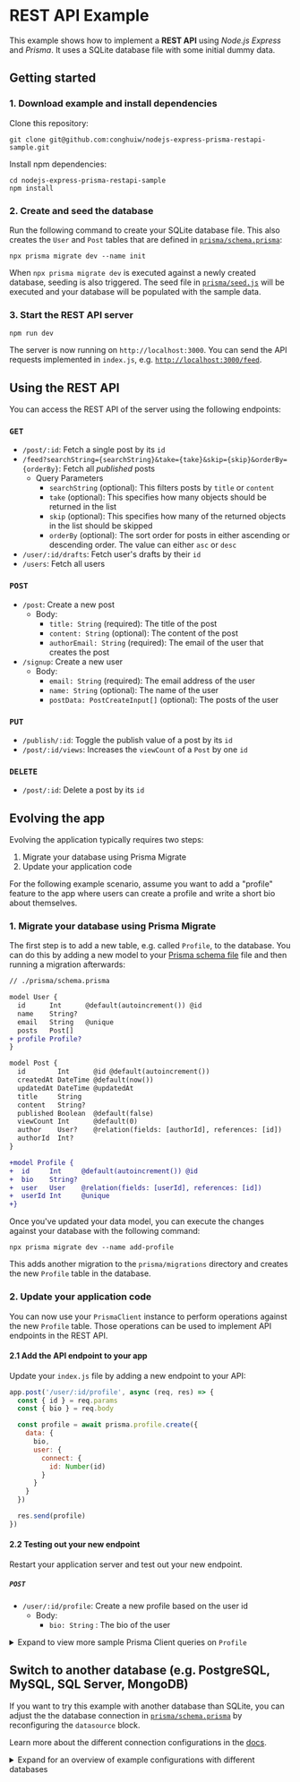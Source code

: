 # REST API Example

This example shows how to implement a **REST API** using *Node.js* *Express* and *Prisma*. It uses a SQLite database file with some initial dummy data.

## Getting started

### 1. Download example and install dependencies

Clone this repository:

```
git clone git@github.com:conghuiw/nodejs-express-prisma-restapi-sample.git
```

Install npm dependencies:

```
cd nodejs-express-prisma-restapi-sample
npm install
```

### 2. Create and seed the database

Run the following command to create your SQLite database file. This also creates the `User` and `Post` tables that are defined in [`prisma/schema.prisma`](./prisma/schema.prisma):

```
npx prisma migrate dev --name init
```

When `npx prisma migrate dev` is executed against a newly created database, seeding is also triggered.  The seed file in [`prisma/seed.js`](./prisma/seed.js) will be executed and your database will be populated with the sample data.


### 3. Start the REST API server

```
npm run dev
```

The server is now running on `http://localhost:3000`. You can send the API requests implemented in `index.js`, e.g. [`http://localhost:3000/feed`](http://localhost:3000/feed).

## Using the REST API

You can access the REST API of the server using the following endpoints:

### `GET`

- `/post/:id`: Fetch a single post by its `id`
- `/feed?searchString={searchString}&take={take}&skip={skip}&orderBy={orderBy}`: Fetch all _published_ posts
  - Query Parameters
    - `searchString` (optional): This filters posts by `title` or `content`
    - `take` (optional): This specifies how many objects should be returned in the list
    - `skip` (optional): This specifies how many of the returned objects in the list should be skipped
    - `orderBy` (optional): The sort order for posts in either ascending or descending order. The value can either `asc` or `desc`
- `/user/:id/drafts`: Fetch user's drafts by their `id`
- `/users`: Fetch all users
### `POST`

- `/post`: Create a new post
  - Body:
    - `title: String` (required): The title of the post
    - `content: String` (optional): The content of the post
    - `authorEmail: String` (required): The email of the user that creates the post
- `/signup`: Create a new user
  - Body:
    - `email: String` (required): The email address of the user
    - `name: String` (optional): The name of the user
    - `postData: PostCreateInput[]` (optional): The posts of the user

### `PUT`

- `/publish/:id`: Toggle the publish value of a post by its `id`
- `/post/:id/views`: Increases the `viewCount` of a `Post` by one `id`

### `DELETE`

- `/post/:id`: Delete a post by its `id`


## Evolving the app

Evolving the application typically requires two steps:

1. Migrate your database using Prisma Migrate
1. Update your application code

For the following example scenario, assume you want to add a "profile" feature to the app where users can create a profile and write a short bio about themselves.

### 1. Migrate your database using Prisma Migrate

The first step is to add a new table, e.g. called `Profile`, to the database. You can do this by adding a new model to your [Prisma schema file](./prisma/schema.prisma) file and then running a migration afterwards:

```diff
// ./prisma/schema.prisma

model User {
  id      Int      @default(autoincrement()) @id
  name    String?
  email   String   @unique
  posts   Post[]
+ profile Profile?
}

model Post {
  id        Int      @id @default(autoincrement())
  createdAt DateTime @default(now())
  updatedAt DateTime @updatedAt
  title     String
  content   String?
  published Boolean  @default(false)
  viewCount Int      @default(0)
  author    User?    @relation(fields: [authorId], references: [id])
  authorId  Int?
}

+model Profile {
+  id     Int     @default(autoincrement()) @id
+  bio    String?
+  user   User    @relation(fields: [userId], references: [id])
+  userId Int     @unique
+}
```

Once you've updated your data model, you can execute the changes against your database with the following command:

```
npx prisma migrate dev --name add-profile
```

This adds another migration to the `prisma/migrations` directory and creates the new `Profile` table in the database.

### 2. Update your application code

You can now use your `PrismaClient` instance to perform operations against the new `Profile` table. Those operations can be used to implement API endpoints in the REST API.

#### 2.1 Add the API endpoint to your app

Update your `index.js` file by adding a new endpoint to your API:

```js
app.post('/user/:id/profile', async (req, res) => {
  const { id } = req.params
  const { bio } = req.body

  const profile = await prisma.profile.create({
    data: {
      bio,
      user: {
        connect: {
          id: Number(id)
        }
      }
    }
  })

  res.send(profile)
})
```

#### 2.2 Testing out your new endpoint

Restart your application server and test out your new endpoint.

##### `POST`

- `/user/:id/profile`: Create a new profile based on the user id
  - Body:
    - `bio: String` : The bio of the user


<details><summary>Expand to view more sample Prisma Client queries on <code>Profile</code></summary>

Here are some more sample Prisma Client queries on the new <code>Profile</code> model:

##### Create a new profile for an existing user

```ts
const profile = await prisma.profile.create({
  data: {
    bio: 'Hello World',
    user: {
      connect: { email: 'alice@gmail.com' },
    },
  },
})
```

##### Create a new user with a new profile

```ts
const user = await prisma.user.create({
  data: {
    email: 'john@hotmail.com',
    name: 'John',
    profile: {
      create: {
        bio: 'Hello World',
      },
    },
  },
})
```

##### Update the profile of an existing user

```ts
const userWithUpdatedProfile = await prisma.user.update({
  where: { email: 'alice@gmail.com' },
  data: {
    profile: {
      update: {
        bio: 'Hello Friends',
      },
    },
  },
})
```

</details>

## Switch to another database (e.g. PostgreSQL, MySQL, SQL Server, MongoDB)

If you want to try this example with another database than SQLite, you can adjust the the database connection in [`prisma/schema.prisma`](./prisma/schema.prisma) by reconfiguring the `datasource` block. 

Learn more about the different connection configurations in the [docs](https://www.prisma.io/docs/reference/database-reference/connection-urls).

<details><summary>Expand for an overview of example configurations with different databases</summary>

### PostgreSQL

For PostgreSQL, the connection URL has the following structure:

```prisma
datasource db {
  provider = "postgresql"
  url      = "postgresql://USER:PASSWORD@HOST:PORT/DATABASE?schema=SCHEMA"
}
```

Here is an example connection string with a local PostgreSQL database:

```prisma
datasource db {
  provider = "postgresql"
  url      = "postgresql://janedoe:mypassword@localhost:5432/notesapi?schema=public"
}
```

### MySQL

For MySQL, the connection URL has the following structure:

```prisma
datasource db {
  provider = "mysql"
  url      = "mysql://USER:PASSWORD@HOST:PORT/DATABASE"
}
```

Here is an example connection string with a local MySQL database:

```prisma
datasource db {
  provider = "mysql"
  url      = "mysql://janedoe:mypassword@localhost:3306/notesapi"
}
```

### Microsoft SQL Server

Here is an example connection string with a local Microsoft SQL Server database:

```prisma
datasource db {
  provider = "sqlserver"
  url      = "sqlserver://localhost:1433;initial catalog=sample;user=sa;password=mypassword;"
}
```

### MongoDB

Here is an example connection string with a local MongoDB database:

```prisma
datasource db {
  provider = "mongodb"
  url      = "mongodb://USERNAME:PASSWORD@HOST/DATABASE?authSource=admin&retryWrites=true&w=majority"
}
```
Because MongoDB is currently in [Preview](https://www.prisma.io/docs/about/releases#preview), you need to specify the `previewFeatures` on your `generator` block:

```
generator client {
  provider        = "prisma-client-js"
  previewFeatures = ["mongodb"]
}
```
</details>